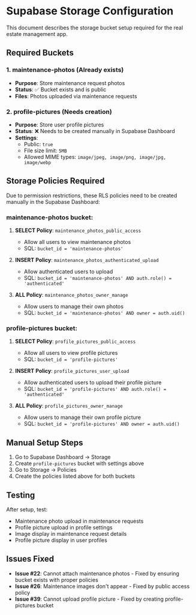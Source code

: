 # Supabase Storage Configuration

This document describes the storage bucket setup required for the real estate management app.

## Required Buckets

### 1. maintenance-photos (Already exists)
- **Purpose**: Store maintenance request photos
- **Status**: ✅ Bucket exists and is public
- **Files**: Photos uploaded via maintenance requests

### 2. profile-pictures (Needs creation)
- **Purpose**: Store user profile pictures  
- **Status**: ❌ Needs to be created manually in Supabase Dashboard
- **Settings**:
  - Public: `true`
  - File size limit: `5MB`
  - Allowed MIME types: `image/jpeg, image/png, image/jpg, image/webp`

## Storage Policies Required

Due to permission restrictions, these RLS policies need to be created manually in the Supabase Dashboard:

### maintenance-photos bucket:
1. **SELECT Policy**: `maintenance_photos_public_access`
   - Allow all users to view maintenance photos
   - SQL: `bucket_id = 'maintenance-photos'`

2. **INSERT Policy**: `maintenance_photos_authenticated_upload`
   - Allow authenticated users to upload
   - SQL: `bucket_id = 'maintenance-photos' AND auth.role() = 'authenticated'`

3. **ALL Policy**: `maintenance_photos_owner_manage`
   - Allow users to manage their own photos
   - SQL: `bucket_id = 'maintenance-photos' AND owner = auth.uid()`

### profile-pictures bucket:
1. **SELECT Policy**: `profile_pictures_public_access`
   - Allow all users to view profile pictures
   - SQL: `bucket_id = 'profile-pictures'`

2. **INSERT Policy**: `profile_pictures_user_upload`
   - Allow authenticated users to upload their profile picture
   - SQL: `bucket_id = 'profile-pictures' AND auth.role() = 'authenticated'`

3. **ALL Policy**: `profile_pictures_owner_manage`
   - Allow users to manage their own profile picture
   - SQL: `bucket_id = 'profile-pictures' AND owner = auth.uid()`

## Manual Setup Steps

1. Go to Supabase Dashboard → Storage
2. Create `profile-pictures` bucket with settings above
3. Go to Storage → Policies
4. Create the policies listed above for both buckets

## Testing

After setup, test:
- Maintenance photo upload in maintenance requests
- Profile picture upload in profile settings  
- Image display in maintenance request details
- Profile picture display in user profiles

## Issues Fixed

- **Issue #22**: Cannot attach maintenance photos - Fixed by ensuring bucket exists with proper policies
- **Issue #26**: Maintenance images don't appear - Fixed by public access policy
- **Issue #39**: Cannot upload profile picture - Fixed by creating profile-pictures bucket